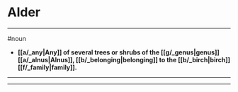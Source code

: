# Alder
---
#noun
- **[[a/_any|Any]] of several trees or shrubs of the [[g/_genus|genus]] [[a/_alnus|Alnus]], [[b/_belonging|belonging]] to the [[b/_birch|birch]] [[f/_family|family]].**
---
---
